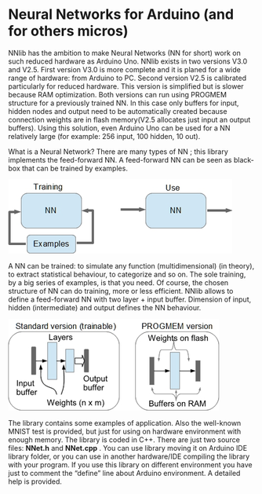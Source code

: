 # Neural Networks for Arduino (and for others micros)
NNlib has the ambition to make Neural Networks (NN for short) work on such reduced hardware as Arduino Uno. NNlib exists in two versions V3.0 and V2.5. First version V3.0 is more complete and it is planed for a wide range of hardware: from Arduino to PC. Second version V2.5 is calibrated particularly  for reduced hardware. This version is simplified but is slower because RAM optimization.
Both versions can run using PROGMEM structure for a previously trained NN. In this case only buffers for input, hidden nodes and output need to be automatically created because connection weights are in flash memory(V2.5 allocates just input an output buffers). Using this solution, even Arduino Uno can be used for a NN relatively large (for example: 256 input, 100 hidden, 10 out).

What is a Neural Network? There are many types of NN ; this library implements the feed-forward NN. A feed-forward NN can be seen as black-box that can be trained by examples.

![image1](/img/BlackBox.jpg)

A NN can be trained: to simulate any function (multidimensional) (in theory), to extract statistical behaviour, to categorize and so on. The sole training, by a big series of examples, is that you need. Of course, the chosen structure of NN can do training, more or less efficient. NNlib allows to define a feed-forward NN with two layer + input buffer. Dimension of input, hidden (intermediate) and output defines the NN behaviour.

![image2](/img/Strutture.jpg)

The library contains some examples of application. Also the well-known MNIST test is provided, but just for using on hardware environment with enough memory. The library is coded in C++. There are just two source files: **NNet.h** and **NNet.cpp** . You can use library moving it on Arduino IDE library folder, or you can use in another hardware/IDE compiling the library with your program.  If you use this library on different environment you have just to comment the “define” line about Arduino environment.
A detailed help is provided. 
